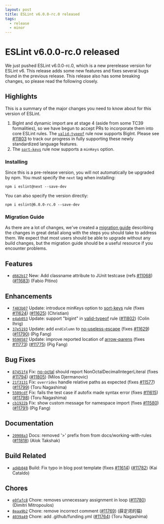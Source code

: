 ```yaml
---
layout: post
title: ESLint v6.0.0-rc.0 released
tags:
  - release
  - minor
---
```

# ESLint v6.0.0-rc.0 released

We just pushed ESLint v6.0.0-rc.0, which is a new prerelease version for ESLint v6. This release adds some new features and fixes several bugs found in the previous release. This release also has some breaking changes, so please read the following closely.

## Highlights

This is a summary of the major changes you need to know about for this version of ESLint.

1. BigInt and dynamic import are at stage 4 (aside from some TC39 formalities), so we have begun to accept PRs to incorporate them into core ESLint rules. The [`valid-typeof`](/docs/rules/valid-typeof) rule now supports BigInt. Please see [#11803](https://github.com/eslint/eslint/issues/11803) to track our progress in fully supporting these newly standardized language features.
1. The [`sort-keys`](/docs/rules/sort-keys) rule now supports a `minKeys` option.

### Installing

Since this is a pre-release version, you will not automatically be upgraded by npm. You must specify the `next` tag when installing:

```
npm i eslint@next --save-dev
```

You can also specify the version directly:

```
npm i eslint@6.0.0-rc.0 --save-dev
```

### Migration Guide

As there are a lot of changes, we've created a [migration guide](/docs/6.0.0/user-guide/migrating-to-6.0.0) describing the changes in great detail along with the steps you should take to address them. We expect that most users should be able to upgrade without any build changes, but the migration guide should be a useful resource if you encounter problems.

## Features

* [`d662b17`](https://github.com/eslint/eslint/commit/d662b178c7dad193201564d16f7977af2f81ebcf) New: Add classname attribute to JUnit testcase (refs [#11068](https://github.com/eslint/eslint/issues/11068)) ([#11683](https://github.com/eslint/eslint/issues/11683)) (Fabio Pitino)

## Enhancements

* [`f403b07`](https://github.com/eslint/eslint/commit/f403b07283f91f1285d8318d6acea851dd765755) Update: introduce minKeys option to [sort-keys](/docs/rules/sort-keys) rule (fixes [#11624](https://github.com/eslint/eslint/issues/11624)) ([#11625](https://github.com/eslint/eslint/issues/11625)) (Christian)
* [`e4ab053`](https://github.com/eslint/eslint/commit/e4ab0531c4e44c23494c6a802aa2329d15ac90e5) Update: support "bigint" in [valid-typeof](/docs/rules/valid-typeof) rule ([#11802](https://github.com/eslint/eslint/issues/11802)) (Colin Ihrig)
* [`37e5193`](https://github.com/eslint/eslint/commit/37e5193102d7544f155cdcb09c7c50dc602914d4) Update: add `endColumn` to [no-useless-escape](/docs/rules/no-useless-escape) (fixes [#11629](https://github.com/eslint/eslint/issues/11629)) ([#11790](https://github.com/eslint/eslint/issues/11790)) (Pig Fang)
* [`9590587`](https://github.com/eslint/eslint/commit/9590587cef74c936ef9b7ce2d22a71e2fd0fbbc4) Update: improve reported location of [arrow-parens](/docs/rules/arrow-parens) (fixes [#11773](https://github.com/eslint/eslint/issues/11773)) ([#11775](https://github.com/eslint/eslint/issues/11775)) (Pig Fang)

## Bug Fixes

* [`87451f4`](https://github.com/eslint/eslint/commit/87451f4779bc4c0ec874042b6854920f947ee258) Fix: [no-octal](/docs/rules/no-octal) should report NonOctalDecimalIntegerLiteral (fixes [#11794](https://github.com/eslint/eslint/issues/11794)) ([#11805](https://github.com/eslint/eslint/issues/11805)) (Milos Djermanovic)
* [`21f3131`](https://github.com/eslint/eslint/commit/21f3131aa1636afa8e5c01053e0e870f968425b1) Fix: `overrides` handle relative paths as expected (fixes [#11577](https://github.com/eslint/eslint/issues/11577)) ([#11799](https://github.com/eslint/eslint/issues/11799)) (Toru Nagashima)
* [`5509cdf`](https://github.com/eslint/eslint/commit/5509cdfa1b3d575248eef89a935f79c82e3f3071) Fix: fails the test case if autofix made syntax error (fixes [#11615](https://github.com/eslint/eslint/issues/11615)) ([#11798](https://github.com/eslint/eslint/issues/11798)) (Toru Nagashima)
* [`cb1922b`](https://github.com/eslint/eslint/commit/cb1922bdc07e58de0e55c13fd992dd8faf3292a4) Fix: show custom message for namespace import (fixes [#11580](https://github.com/eslint/eslint/issues/11580)) ([#11791](https://github.com/eslint/eslint/issues/11791)) (Pig Fang)

## Documentation

* [`20908a3`](https://github.com/eslint/eslint/commit/20908a38f489c285abf8fceef4d9d13bf8b87f22) Docs: removed '>' prefix from from docs/working-with-rules ([#11818](https://github.com/eslint/eslint/issues/11818)) (Alok Takshak)

## Build Related

* [`ad4b048`](https://github.com/eslint/eslint/commit/ad4b048c6d034cbd7fd97deb4390d059bde8803f) Build: Fix typo in blog post template (fixes [#11614](https://github.com/eslint/eslint/issues/11614)) ([#11782](https://github.com/eslint/eslint/issues/11782)) (Kai Cataldo)

## Chores

* [`e0fafc8`](https://github.com/eslint/eslint/commit/e0fafc8ef59a80a6137f4170bbe46582d6fbcafc) Chore: removes unnecessary assignment in loop ([#11780](https://github.com/eslint/eslint/issues/11780)) (Dimitri Mitropoulos)
* [`8eaa9b2`](https://github.com/eslint/eslint/commit/8eaa9b259dc08dfb48269b1e4413d0d47698ed87) Chore: remove incorrect comment ([#11769](https://github.com/eslint/eslint/issues/11769)) (薛定谔的猫)
* [`4039a49`](https://github.com/eslint/eslint/commit/4039a49177f2fefacd747050b420c0c4560b7d4b) Chore: add .github/funding.yml ([#11764](https://github.com/eslint/eslint/issues/11764)) (Toru Nagashima)
